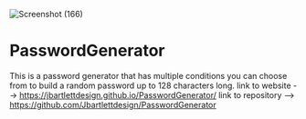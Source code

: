 ![Screenshot (166)](https://user-images.githubusercontent.com/78454014/111900158-e0bb4580-89fe-11eb-986a-ed0940716237.png)
# PasswordGenerator
This is a password generator that has multiple conditions you can choose from to build a random password up to 128 characters long.
link to website --> https://jbartlettdesign.github.io/PasswordGenerator/
link to repository --> https://github.com/Jbartlettdesign/PasswordGenerator
